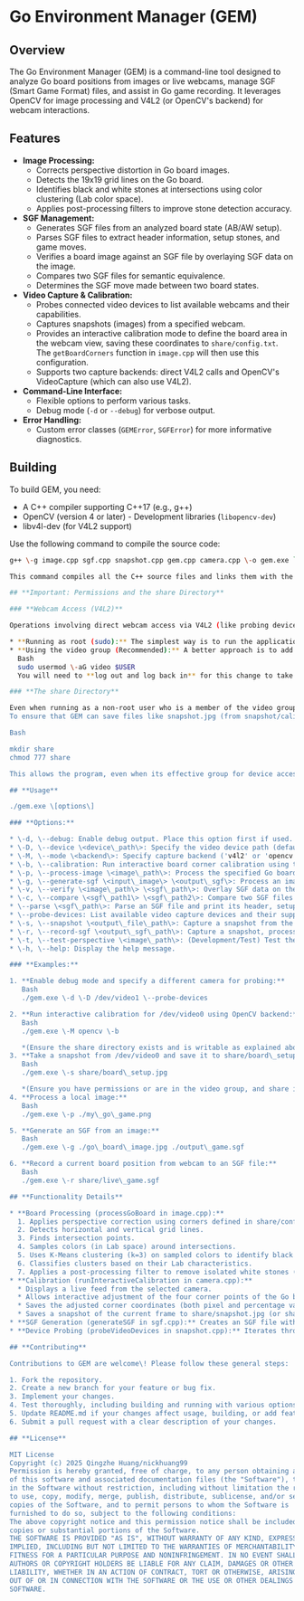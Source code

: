 # Go Environment Manager (GEM)

## Overview

The Go Environment Manager (GEM) is a command-line tool designed to analyze Go board positions from images or live webcams, manage SGF (Smart Game Format) files, and assist in Go game recording. It leverages OpenCV for image processing and V4L2 (or OpenCV's backend) for webcam interactions.

## Features

* **Image Processing:**  
    * Corrects perspective distortion in Go board images.  
    * Detects the 19x19 grid lines on the Go board.  
    * Identifies black and white stones at intersections using color clustering (Lab color space).  
    * Applies post-processing filters to improve stone detection accuracy.  
* **SGF Management:**  
    * Generates SGF files from an analyzed board state (AB/AW setup).  
    * Parses SGF files to extract header information, setup stones, and game moves.  
    * Verifies a board image against an SGF file by overlaying SGF data on the image.  
    * Compares two SGF files for semantic equivalence.  
    * Determines the SGF move made between two board states.  
* **Video Capture & Calibration:**  
    * Probes connected video devices to list available webcams and their capabilities.  
    * Captures snapshots (images) from a specified webcam.  
    * Provides an interactive calibration mode to define the board area in the webcam view, saving these coordinates to `share/config.txt`. The `getBoardCorners` function in `image.cpp` will then use this configuration.  
    * Supports two capture backends: direct V4L2 calls and OpenCV's VideoCapture (which can also use V4L2).  
* **Command-Line Interface:**  
    * Flexible options to perform various tasks.  
    * Debug mode (`-d` or `--debug`) for verbose output.  
* **Error Handling:**  
    * Custom error classes (`GEMError`, `SGFError`) for more informative diagnostics.

## Building

To build GEM, you need:

* A C++ compiler supporting C++17 (e.g., g++)  
* OpenCV (version 4 or later) \- Development libraries (`libopencv-dev`)  
* libv4l-dev (for V4L2 support)

Use the following command to compile the source code:

```bash  
g++ \-g image.cpp sgf.cpp snapshot.cpp gem.cpp camera.cpp \-o gem.exe `pkg-config \--cflags \--libs opencv4` \-lv4l2

This command compiles all the C++ source files and links them with the necessary OpenCV and V4L2 libraries. The \-g flag includes debugging symbols.

## **Important: Permissions and the share Directory**

### **Webcam Access (V4L2)**

Operations involving direct webcam access via V4L2 (like probing devices, taking snapshots with the V4L2 backend, or calibration) require permission to access video device files (e.g., /dev/video0).

* **Running as root (sudo):** The simplest way is to run the application with sudo ./gem.exe .... However, this is generally not recommended for regular use due to security risks.  
* **Using the video group (Recommended):** A better approach is to add your user to the video group. This group typically has the necessary permissions to access video devices without needing root privileges for the application itself.  
  Bash  
  sudo usermod \-aG video $USER  
  You will need to **log out and log back in** for this change to take effect.

### **The share Directory**

Even when running as a non-root user who is a member of the video group, there's a nuance: the program, when accessing V4L2 devices, might operate under the effective group ID of video. This video group might not have write permissions in your user's home directory or the project's current working directory if it was created solely by your user.  
To ensure that GEM can save files like snapshot.jpg (from snapshot/calibration) and config.txt (from calibration) without permission errors, a share subdirectory is used. You need to create this directory and give it open permissions:

Bash

mkdir share  
chmod 777 share

This allows the program, even when its effective group for device access might be video, to write necessary files into the share folder. The calibration process specifically saves snapshot.jpg (or snapshot\_osd.jpg in debug mode) and config.txt into this share directory.

## **Usage**

./gem.exe \[options\]

### **Options:**

* \-d, \--debug: Enable debug output. Place this option first if used.  
* \-D, \--device \<device\_path\>: Specify the video device path (default: /dev/video0). Place this option early if used with device-dependent operations.  
* \-M, \--mode \<backend\>: Specify capture backend ('v4l2' or 'opencv', default: v4l2).  
* \-b, \--calibration: Run interactive board corner calibration using the webcam. Saves results to share/config.txt and a snapshot to share/snapshot.jpg.  
* \-p, \--process-image \<image\_path\>: Process the specified Go board image and display the result (if debug mode is active or explicitly coded).  
* \-g, \--generate-sgf \<input\_image\> \<output\_sgf\>: Process an image and generate an SGF file representing the board state.  
* \-v, \--verify \<image\_path\> \<sgf\_path\>: Overlay SGF data on the image to visually verify stone positions.  
* \-c, \--compare \<sgf\_path1\> \<sgf\_path2\>: Compare two SGF files for semantic equivalence.  
* \--parse \<sgf\_path\>: Parse an SGF file and print its header, setup stones, and moves.  
* \--probe-devices: List available video capture devices and their supported formats.  
* \-s, \--snapshot \<output\_file\_path\>: Capture a snapshot from the webcam and save it to the specified path (e.g., share/my\_snapshot.jpg).  
* \-r, \--record-sgf \<output\_sgf\_path\>: Capture a snapshot, process it, and generate an SGF file (e.g., share/recorded\_game.sgf).  
* \-t, \--test-perspective \<image\_path\>: (Development/Test) Test the perspective correction on an image.  
* \-h, \--help: Display the help message.

### **Examples:**

1. **Enable debug mode and specify a different camera for probing:**  
   Bash  
   ./gem.exe \-d \-D /dev/video1 \--probe-devices

2. **Run interactive calibration for /dev/video0 using OpenCV backend:**  
   Bash  
   ./gem.exe \-M opencv \-b

   *(Ensure the share directory exists and is writable as explained above.)*  
3. **Take a snapshot from /dev/video0 and save it to share/board\_setup.jpg:**  
   Bash  
   ./gem.exe \-s share/board\_setup.jpg

   *(Ensure you have permissions or are in the video group, and share is writable.)*  
4. **Process a local image:**  
   Bash  
   ./gem.exe \-p ./my\_go\_game.png

5. **Generate an SGF from an image:**  
   Bash  
   ./gem.exe \-g ./go\_board\_image.jpg ./output\_game.sgf

6. **Record a current board position from webcam to an SGF file:**  
   Bash  
   ./gem.exe \-r share/live\_game.sgf

## **Functionality Details**

* **Board Processing (processGoBoard in image.cpp):**  
  1. Applies perspective correction using corners defined in share/config.txt (if available and dimensions match) or default percentages.  
  2. Detects horizontal and vertical grid lines.  
  3. Finds intersection points.  
  4. Samples colors (in Lab space) around intersections.  
  5. Uses K-Means clustering (k=3) on sampled colors to identify black stones, white stones, and empty board points.  
  6. Classifies clusters based on their Lab characteristics.  
  7. Applies a post-processing filter to remove isolated white stones (often glare or reflections).  
* **Calibration (runInteractiveCalibration in camera.cpp):**  
  * Displays a live feed from the selected camera.  
  * Allows interactive adjustment of the four corner points of the Go board area using keyboard inputs (u/d for up/down, w/n for wider/narrower).  
  * Saves the adjusted corner coordinates (both pixel and percentage values, along with image dimensions) to share/config.txt.  
  * Saves a snapshot of the current frame to share/snapshot.jpg (or share/snapshot\_osd.jpg if bDebug is true).  
* **SGF Generation (generateSGF in sgf.cpp):** Creates an SGF file with AB (add black) and AW (add white) properties based on the detected board state.  
* **Device Probing (probeVideoDevices in snapshot.cpp):** Iterates through /dev/videoX devices, queries their capabilities (driver, card name, supported formats) using V4L2 ioctl calls.

## **Contributing**

Contributions to GEM are welcome\! Please follow these general steps:

1. Fork the repository.  
2. Create a new branch for your feature or bug fix.  
3. Implement your changes.  
4. Test thoroughly, including building and running with various options.  
5. Update README.md if your changes affect usage, building, or add features.  
6. Submit a pull request with a clear description of your changes.

## **License**

MIT License  
Copyright (c) 2025 Qingzhe Huang/nickhuang99  
Permission is hereby granted, free of charge, to any person obtaining a copy  
of this software and associated documentation files (the "Software"), to deal  
in the Software without restriction, including without limitation the rights  
to use, copy, modify, merge, publish, distribute, sublicense, and/or sell  
copies of the Software, and to permit persons to whom the Software is  
furnished to do so, subject to the following conditions:  
The above copyright notice and this permission notice shall be included in all  
copies or substantial portions of the Software.  
THE SOFTWARE IS PROVIDED "AS IS", WITHOUT WARRANTY OF ANY KIND, EXPRESS OR  
IMPLIED, INCLUDING BUT NOT LIMITED TO THE WARRANTIES OF MERCHANTABILITY,  
FITNESS FOR A PARTICULAR PURPOSE AND NONINFRINGEMENT. IN NO EVENT SHALL THE  
AUTHORS OR COPYRIGHT HOLDERS BE LIABLE FOR ANY CLAIM, DAMAGES OR OTHER  
LIABILITY, WHETHER IN AN ACTION OF CONTRACT, TORT OR OTHERWISE, ARISING FROM,  
OUT OF OR IN CONNECTION WITH THE SOFTWARE OR THE USE OR OTHER DEALINGS IN THE  
SOFTWARE.

